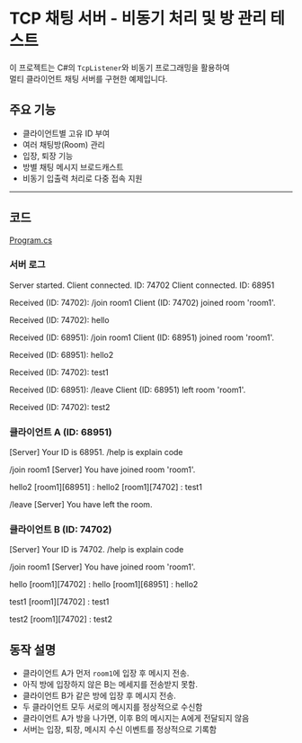 

# TCP 채팅 서버 - 비동기 처리 및 방 관리 테스트

이 프로젝트는 C#의 `TcpListener`와 비동기 프로그래밍을 활용하여  
멀티 클라이언트 채팅 서버를 구현한 예제입니다.

## 주요 기능

- 클라이언트별 고유 ID 부여
- 여러 채팅방(Room) 관리
- 입장, 퇴장 기능
- 방별 채팅 메시지 브로드캐스트
- 비동기 입출력 처리로 다중 접속 지원

---


## 코드
[Program.cs](./Program.cs)

### 서버 로그

Server started.
Client connected. ID: 74702
Client connected. ID: 68951

Received (ID: 74702): /join room1
Client (ID: 74702) joined room 'room1'.

Received (ID: 74702): hello

Received (ID: 68951): /join room1
Client (ID: 68951) joined room 'room1'.

Received (ID: 68951): hello2

Received (ID: 74702): test1

Received (ID: 68951): /leave
Client (ID: 68951) left room 'room1'.

Received (ID: 74702): test2




### 클라이언트 A (ID: 68951)


[Server] Your ID is 68951.
/help is explain code

/join room1
[Server] You have joined room 'room1'.

hello2
[room1][68951] : hello2
[room1][74702] : test1

/leave
[Server] You have left the room.






### 클라이언트 B (ID: 74702)


[Server] Your ID is 74702.
/help is explain code

/join room1
[Server] You have joined room 'room1'.

hello
[room1][74702] : hello
[room1][68951] : hello2

test1
[room1][74702] : test1

test2
[room1][74702] : test2


## 동작 설명

- 클라이언트 A가 먼저 `room1`에 입장 후 메시지 전송.
- 아직 방에 입장하지 않은 B는 메세지를 전송받지 못함.
- 클라이언트 B가 같은 방에 입장 후 메시지 전송.
- 두 클라이언트 모두 서로의 메시지를 정상적으로 수신함  
- 클라이언트 A가 방을 나가면, 이후 B의 메시지는 A에게 전달되지 않음  
- 서버는 입장, 퇴장, 메시지 수신 이벤트를 정상적으로 기록함
  

